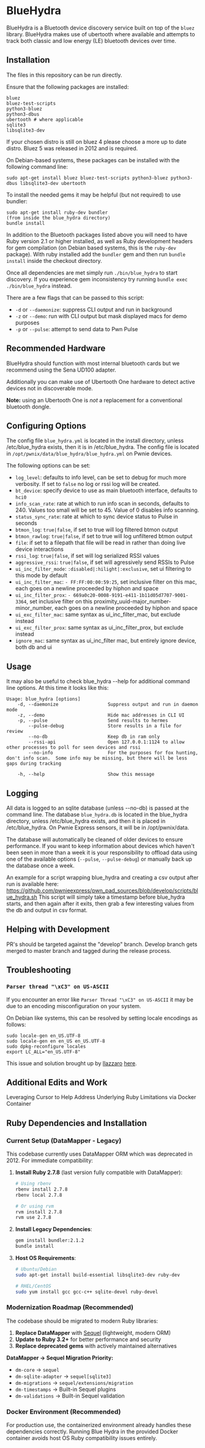 # BlueHydra

BlueHydra is a Bluetooth device discovery service built on top of the `bluez` 
library. BlueHydra makes use of ubertooth where available and attempts to track
both classic and low energy (LE) bluetooth devices over time. 

## Installation

The files in this repository can be run directly.

Ensure that the following packages are installed: 

```
bluez
bluez-test-scripts
python3-bluez
python3-dbus
ubertooth # where applicable
sqlite3
libsqlite3-dev
```

If your chosen distro is still on bluez 4 please choose a more up to date distro.  Bluez 5 was released in 2012 and is required.

On Debian-based systems, these packages can be installed with the following command line:

```sudo apt-get install bluez bluez-test-scripts python3-bluez python3-dbus libsqlite3-dev ubertooth```

To install the needed gems it may be helpful (but not required) to use bundler:

```
sudo apt-get install ruby-dev bundler
(from inside the blue_hydra directory)
bundle install
```

In addition to the Bluetooth packages listed above you will need to have Ruby
version 2.1 or higher installed, as well as Ruby development headers for gem compilation (on
Debian based systems, this is the `ruby-dev` package). With ruby installed add the `bundler` gem and
then run `bundle install` inside the checkout directory. 

Once all dependencies are met simply run `./bin/blue_hydra` to start discovery.
If you experience gem inconsistency try running `bundle exec ./bin/blue_hydra` instead.

There are a few flags that can be passed to this script: 

* `-d` or `--daemonize`: suppress CLI output and run in background
* `-z` or `--demo`: run with CLI output but mask displayed macs for demo purposes
* `-p` or `--pulse`: attempt to send data to Pwn Pulse


## Recommended Hardware
BlueHydra should function with most internal bluetooth cards but we recommend 
using the Sena UD100 adapter.

Additionally you can make use of Ubertooth One hardware to detect active devices
not in discoverable mode.

**Note:** using an Ubertooth One is _not_ a replacement for a conventional
bluetooth dongle. 

## Configuring Options

The config file `blue_hydra.yml` is located in the install directory, unless /etc/blue_hydra exists,
then it is in /etc/blue_hydra. The config file is located in `/opt/pwnix/data/blue_hydra/blue_hydra.yml` on
Pwnie devices.

The following options can be set:

* `log_level`: defaults to info level, can be set to debug for much more verbosity. If set to `false` no log or rssi log will be created.
* `bt_device`: specify device to use as main bluetooth interface, defaults to `hci0`
* `info_scan_rate`: rate at which to run info scan in seconds, defaults to 240.  Values too small will be set to 45.  Value of 0 disables info scanning.
* `status_sync_rate`: rate at which to sync device status to Pulse in seconds
* `btmon_log`: `true|false`, if set to true will log filtered btmon output
* `btmon_rawlog`: `true|false`, if set to true will log unfiltered btmon output
* `file`: if set to a filepath that file will be read in rather than doing live device interactions
* `rssi_log`: `true|false`, if set will log serialized RSSI values
* `aggressive_rssi`: `true|false`, if set will agressively send RSSIs to Pulse
* `ui_inc_filter_mode`: `:disabled|:hilight|:exclusive`, set ui filtering to this mode by default
* `ui_inc_filter_mac`: `- FF:FF:00:00:59:25`, set inclusive filter on this mac, each goes on a newline proceeded by hiphon and space
* `ui_inc_filter_prox`: `- 669a0c20-0008-9191-e411-1b11d05d7707-9001-3364`, set inclusive filter on this proximity_uuid-major_number-minor_number, each goes on a newline proceeded by hiphon and space
* `ui_exc_filter_mac`: same syntax as ui_inc_filter_mac, but exclude instead
* `ui_exc_filter_prox`: same syntax as ui_inc_filter_prox, but exclude instead
* `ignore_mac`: same syntax as ui_inc_filter mac, but entirely ignore device, both db and ui

## Usage

It may also be useful to check blue_hydra --help for additional command line options.  At this time it looks like this:

```
Usage: blue_hydra [options]
    -d, --daemonize                  Suppress output and run in daemon mode
    -z, --demo                       Hide mac addresses in CLI UI
    -p, --pulse                      Send results to hermes
        --pulse-debug                Store results in a file for review
        --no-db                      Keep db in ram only
        --rssi-api                   Open 127.0.0.1:1124 to allow other processes to poll for seen devices and rssi
        --no-info                    For the purposes for fox hunting, don't info scan.  Some info may be missing, but there will be less gaps during tracking

    -h, --help                       Show this message
```

## Logging

All data is logged to an sqlite database (unless --no-db) is passed at the command line.  The database `blue_hydra.db` is located in the blue_hydra
directory, unless /etc/blue_hydra exists, and then it is placed in /etc/blue_hydra. On Pwnie Express sensors, it will be in /opt/pwnix/data.

The database will automatically be cleaned of older devices to ensure performance.  If you want to keep information about devices which haven't been seen in more than a week it is your responsibility to offload data using one of the available options (`--pulse`, `--pulse-debug`) or manually back up the database once a week.

An example for a script wrapping blue_hydra and creating a csv output after run is available here:
https://github.com/pwnieexpress/pwn_pad_sources/blob/develop/scripts/blue_hydra.sh
This script will simply take a timestamp before blue_hydra starts, and then again after it exits, then grab a few interesting values from the db and output in csv format.

## Helping with Development

PR's should be targeted against the "develop" branch.
Develop branch gets merged to master branch and tagged during the release process.

## Troubleshooting

### `Parser thread "\xC3" on US-ASCII` 

If you encounter an error like `Parser Thread "\xC3" on US-ASCII` it may be due
to an encoding misconfiguration on your system. 

On Debian like systems, this can be resolved by setting locale encodings as follows:

```
sudo locale-gen en_US.UTF-8 
sudo locale-gen en en_US en_US.UTF-8
sudo dpkg-reconfigure locales
export LC_ALL="en_US.UTF-8"
```

This issue and solution brought up by [llazzaro](https://github.com/llazzaro)
[here](https://github.com/pwnieexpress/blue_hydra/issues/65).

## Additional Edits and Work

Leveraging Cursor to Help Address Underlying Ruby Limitations via Docker Container

## Ruby Dependencies and Installation

### Current Setup (DataMapper - Legacy)

This codebase currently uses DataMapper ORM which was deprecated in 2012. For immediate compatibility:

1. **Install Ruby 2.7.8** (last version fully compatible with DataMapper):
   ```bash
   # Using rbenv
   rbenv install 2.7.8
   rbenv local 2.7.8
   
   # Or using rvm
   rvm install 2.7.8
   rvm use 2.7.8
   ```

2. **Install Legacy Dependencies**:
   ```bash
   gem install bundler:2.1.2
   bundle install
   ```

3. **Host OS Requirements**:
   ```bash
   # Ubuntu/Debian
   sudo apt-get install build-essential libsqlite3-dev ruby-dev
   
   # RHEL/CentOS
   sudo yum install gcc gcc-c++ sqlite-devel ruby-devel
   ```

### Modernization Roadmap (Recommended)

The codebase should be migrated to modern Ruby libraries:

1. **Replace DataMapper** with [Sequel](https://sequel.jeremyevans.net/) (lightweight, modern ORM)
2. **Update to Ruby 3.2+** for better performance and security
3. **Replace deprecated gems** with actively maintained alternatives

**DataMapper → Sequel Migration Priority:**
- `dm-core` → `sequel`
- `dm-sqlite-adapter` → `sequel[sqlite3]` 
- `dm-migrations` → `sequel/extensions/migration`
- `dm-timestamps` → Built-in Sequel plugins
- `dm-validations` → Built-in Sequel validation

### Docker Environment (Recommended)

For production use, the containerized environment already handles these dependencies correctly. Running Blue Hydra in the provided Docker container avoids host OS Ruby compatibility issues entirely.

